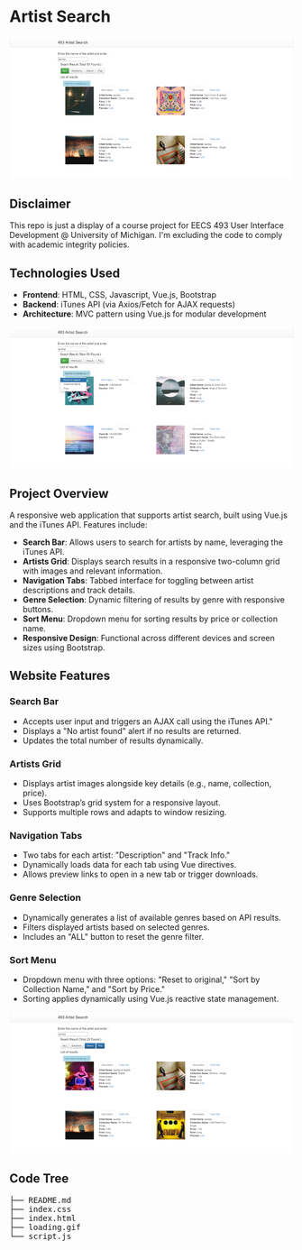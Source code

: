 # Artist Search

![main screen](./images/sorted-price.png)

## Disclaimer
This repo is just a display of a course project for EECS 493 User Interface Development @ University of Michigan. I'm excluding the code to comply with academic integrity policies.

## Technologies Used
- **Frontend**: HTML, CSS, Javascript, Vue.js, Bootstrap
- **Backend**: iTunes API (via Axios/Fetch for AJAX requests)
- **Architecture**: MVC pattern using Vue.js for modular development

![sort menu](./images/sort-menu.png)

## Project Overview
A responsive web application that supports artist search, built using Vue.js and the iTunes API. Features include:
- **Search Bar**: Allows users to search for artists by name, leveraging the iTunes API.
- **Artists Grid**: Displays search results in a responsive two-column grid with images and relevant information.
- **Navigation Tabs**: Tabbed interface for toggling between artist descriptions and track details.
- **Genre Selection**: Dynamic filtering of results by genre with responsive buttons.
- **Sort Menu**: Dropdown menu for sorting results by price or collection name.
- **Responsive Design**: Functional across different devices and screen sizes using Bootstrap.

## Website Features
### Search Bar
- Accepts user input and triggers an AJAX call using the iTunes API."
- Displays a "No artist found" alert if no results are returned.
- Updates the total number of results dynamically.

### Artists Grid
- Displays artist images alongside key details (e.g., name, collection, price).
- Uses Bootstrap’s grid system for a responsive layout.
- Supports multiple rows and adapts to window resizing.

### Navigation Tabs
- Two tabs for each artist: "Description" and "Track Info."
- Dynamically loads data for each tab using Vue directives.
- Allows preview links to open in a new tab or trigger downloads.

### Genre Selection
- Dynamically generates a list of available genres based on API results.
- Filters displayed artists based on selected genres.
- Includes an "ALL" button to reset the genre filter.

### Sort Menu
- Dropdown menu with three options: "Reset to original," "Sort by Collection Name," and "Sort by Price."
- Sorting applies dynamically using Vue.js reactive state management.

![sort menu](./images/select-genre.png)

## Code Tree
<pre>
├── README.md
├── index.css
├── index.html
├── loading.gif
└── script.js
</pre>
